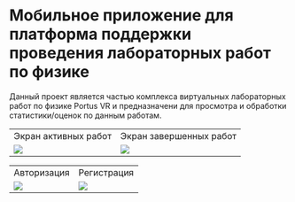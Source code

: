 # Мобильное приложение для платформа поддержки проведения лабораторных работ по физике
Данный проект является частью комплекса виртуальных лабораторных работ по физике Portus VR и 
предназначени для просмотра и обработки статистики/оценок по данным работам.

<table>
<tr>
<td align="center">Экран активных работ</td>
<td align="center">Экран завершенных работ</td>
</tr>
<tr>
<td><img src="https://user-images.githubusercontent.com/54765046/120822819-79be1f00-c55f-11eb-8e30-64f44671d15f.gif"></td>
  <td><img src="https://user-images.githubusercontent.com/54765046/120822840-7d51a600-c55f-11eb-9b5f-56e2ef3006df.gif"></td>
</tr>
</table>


<table>
<tr>
<td align="center">Авторизация</td>
<td align="center">Регистрация</td>
</tr>
<tr>
  <td><img src="https://user-images.githubusercontent.com/54765046/120822764-6d39c680-c55f-11eb-9573-739f2cdf8326.gif"></td>
  <td><img src="https://user-images.githubusercontent.com/54765046/120822794-72971100-c55f-11eb-9e9c-58525dc1fb5d.gif"></td>
</tr>
</table>
